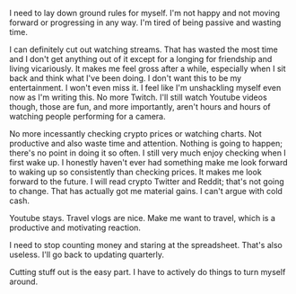 I need to lay down ground rules for myself. I'm not happy and not moving forward or progressing in any way. I'm tired of being passive and wasting time.

I can definitely cut out watching streams. That has wasted the most time and I don't get anything out of it except for a longing for friendship and living vicariously. It makes me feel gross after a while, especially when I sit back and think what I've been doing. I don't want this to be my entertainment. I won't even miss it. I feel like I'm unshackling myself even now as I'm writing this. No more Twitch. I'll still watch Youtube videos though, those are fun, and more importantly, aren't hours and hours of watching people performing for a camera.

No more incessantly checking crypto prices or watching charts. Not productive and also waste time and attention. Nothing is going to happen; there's no point in doing it so often. I still very much enjoy checking when I first wake up. I honestly haven't ever had something make me look forward to waking up so consistently than checking prices. It makes me look forward to the future. I will read crypto Twitter and Reddit; that's not going to change. That has actually got me material gains. I can't argue with cold cash.

Youtube stays. Travel vlogs are nice. Make me want to travel, which is a productive and motivating reaction.

I need to stop counting money and staring at the spreadsheet. That's also useless. I'll go back to updating quarterly.

Cutting stuff out is the easy part. I have to actively do things to turn myself around.
